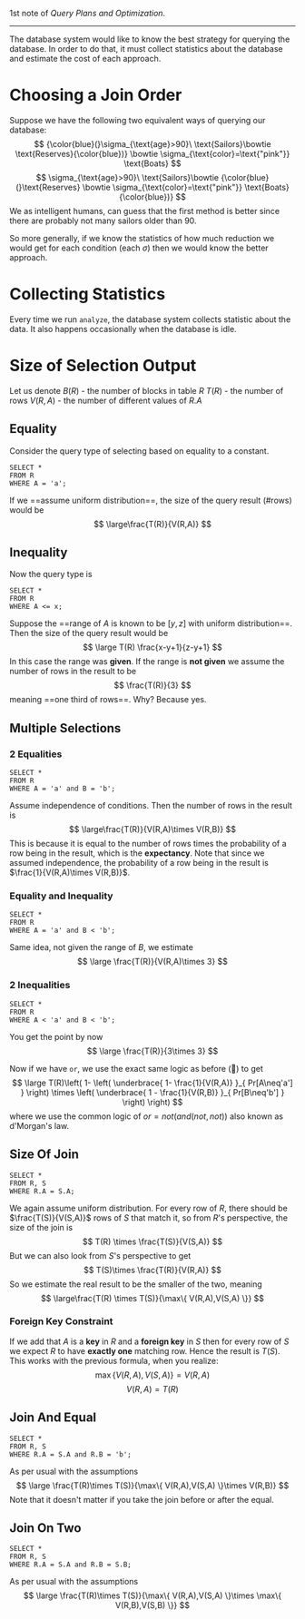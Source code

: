 1st note of *Query Plans and Optimization*.

---
The database system would like to know the best strategy for querying the database.
In order to do that, it must collect statistics about the database and estimate the cost of each approach.
# Choosing a Join Order
Suppose we have the following two equivalent ways of querying our database:
$$
{\color{blue}(}\sigma_{\text{age}>90}\ \text{Sailors}\bowtie \text{Reserves}{\color{blue})}
\bowtie \sigma_{\text{color}=\text{"pink"}} \text{Boats}
$$
$$
\sigma_{\text{age}>90}\ \text{Sailors}\bowtie {\color{blue}(}\text{Reserves}
\bowtie \sigma_{\text{color}=\text{"pink"}} \text{Boats}{\color{blue})}
$$
We as intelligent humans, can guess that the first method is better since there are probably not many sailors older than 90.

So more generally, if we know the statistics of how much reduction we would get for each condition (each $\sigma$) then we would know the better approach.
# Collecting Statistics
Every time we run `analyze`, the database system collects statistic about the data.
It also happens occasionally when the database is idle.
# Size of Selection Output
Let us denote
$B(R)$ - the number of blocks in table $R$
$T(R)$ - the number of rows
$V(R,A)$ - the number of different values of $R.A$
## Equality
Consider the query type of selecting based on equality to a constant.
```PostgreSQL
SELECT *
FROM R
WHERE A = 'a';
```
If we ==assume uniform distribution==, the size of the query result (#rows) would be
$$
\large\frac{T(R)}{V(R,A)}
$$
## Inequality
Now the query type is
```PostgreSQL
SELECT *
FROM R
WHERE A <= x;
```
Suppose the ==range of $A$ is known to be $[y,z]$ with uniform distribution==.
Then the size of the query result would be
$$
\large T(R) \frac{x-y+1}{z-y+1}
$$
In this case the range was **given**. If the range is **not given** we assume the number of rows in the result to be
$$
\frac{T(R)}{3}
$$
meaning ==one third of rows==. Why? Because yes.
## Multiple Selections
### 2 Equalities
```PostgreSQL
SELECT *
FROM R
WHERE A = 'a' and B = 'b';
```
Assume independence of conditions. Then the number of rows in the result is
$$
\large\frac{T(R)}{V(R,A)\times V(R,B)}
$$
This is because it is equal to the number of rows times the probability of a row being in the result, which is the **expectancy**. Note that since we assumed independence, the probability of a row being in the result is $\frac{1}{V(R,A)\times V(R,B)}$.
### Equality and Inequality
```PostgreSQL
SELECT *
FROM R
WHERE A = 'a' and B < 'b';
```
Same idea, not given the range of $B$, we estimate
$$
\large \frac{T(R)}{V(R,A)\times 3}
$$
### 2 Inequalities
```PostgreSQL
SELECT *
FROM R
WHERE A < 'a' and B < 'b';
```
You get the point by now
$$
\large \frac{T(R)}{3\times 3}
$$

Now if we have `or`, we use the exact same logic as before (🎤) to get
$$
\large T(R)\left( 1-
\left( \underbrace{ 1- \frac{1}{V(R,A)} }_{ Pr[A\neq'a'] } \right)
\times \left( \underbrace{ 1 - \frac{1}{V(R,B)} }_{ Pr[B\neq'b'] } \right)
\right)
$$
where we use the common logic of $or = not(and(not,not))$
also known as d'Morgan's law.

## Size Of Join
```PostgreSQL
SELECT *
FROM R, S
WHERE R.A = S.A;
```
We again assume uniform distribution.
For every row of $R$, there should be $\frac{T(S)}{V(S,A)}$ rows of $S$ that match it, so from $R$'s perspective, the size of the join is
$$
T(R) \times \frac{T(S)}{V(S,A)}
$$
But we can also look from $S$'s perspective to get
$$
T(S)\times \frac{T(R)}{V(R,A)}
$$
So we estimate the real result to be the smaller of the two, meaning
$$
\large\frac{T(R) \times T(S)}{\max\{ V(R,A),V(S,A) \}}
$$
### Foreign Key Constraint
If we add that $A$ is a **key** in $R$ and a **foreign key** in $S$
then for every row of $S$ we expect $R$ to have **exactly one** matching row.
Hence the result is $T(S)$.
This works with the previous formula, when you realize:
$$
\max\{ V(R,A),V(S,A) \}=V(R,A)
$$
$$
V(R,A)=T(R)
$$
## Join And Equal
```PostgreSQL
SELECT *
FROM R, S
WHERE R.A = S.A and R.B = 'b';
```
As per usual with the assumptions
$$
\large \frac{T(R)\times T(S)}{\max\{ V(R,A),V(S,A) \}\times V(R,B)}
$$
Note that it doesn't matter if you take the join before or after the equal.
## Join On Two
```PostgreSQL
SELECT *
FROM R, S
WHERE R.A = S.A and R.B = S.B;
```
As per usual with the assumptions
$$
\large \frac{T(R)\times T(S)}{\max\{ V(R,A),V(S,A) \}\times \max\{ V(R,B),V(S,B) \}}
$$
